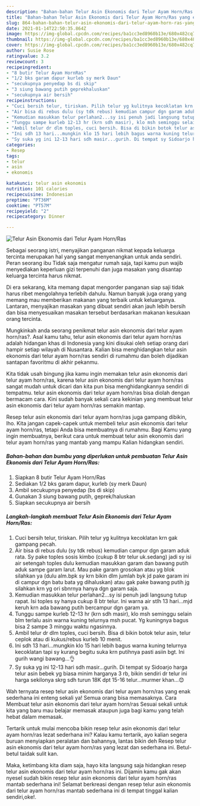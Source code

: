 ```yaml
---
description: "Bahan-bahan Telur Asin Ekonomis dari Telur Ayam Horn/Ras yang enak Untuk Jualan"
title: "Bahan-bahan Telur Asin Ekonomis dari Telur Ayam Horn/Ras yang enak Untuk Jualan"
slug: 864-bahan-bahan-telur-asin-ekonomis-dari-telur-ayam-horn-ras-yang-enak-untuk-jualan
date: 2021-01-14T22:50:35.864Z
image: https://img-global.cpcdn.com/recipes/ba1cc3ed8960b13e/680x482cq70/telur-asin-ekonomis-dari-telur-ayam-hornras-foto-resep-utama.jpg
thumbnail: https://img-global.cpcdn.com/recipes/ba1cc3ed8960b13e/680x482cq70/telur-asin-ekonomis-dari-telur-ayam-hornras-foto-resep-utama.jpg
cover: https://img-global.cpcdn.com/recipes/ba1cc3ed8960b13e/680x482cq70/telur-asin-ekonomis-dari-telur-ayam-hornras-foto-resep-utama.jpg
author: Susie Rose
ratingvalue: 3.2
reviewcount: 3
recipeingredient:
- "8 butir Telur Ayam HornRas"
- "1/2 bks garam dapur kurleb sy merk Daun"
- "secukupnya penyedap bs di skip"
- "3 siung bawang putih geprekhaluskan"
- "secukupnya air bersih"
recipeinstructions:
- "Cuci bersih telur, tiriskan. Pilih telur yg kulitnya kecoklatan krn gak gampang pecah."
- "Air bisa di rebus dulu (sy tdk rebus) kemudian campur dgn garam aduk rata. Sy pake toples sosis kimbo (cukup 8 btr telur uk.sedang) jadi sy isi air setengah toples dulu kemudian masukkan garam dan bawang putih aduk sampe garam larut. Mau pake garam grosokan atau yg blok silahkan ya (dulu alm.bpk sy krn bikin dlm jumlah byk jd pake garam ini di campur dgn batu bata yg dihaluskan) atau gak pake bawang putih jg silahkan krn yg ori sbnrnya hanya dgn garam saja."
- "Kemudian masukkan telur perlahan2...sy isi penuh jadi langsung tutup rapat. Isi toples sy hanya cukup 8 btr telur. Ini warna air stlh 13 hari...mjd keruh krn ada bawang putih bercampur dgn garam ya."
- "Tunggu sampe kurleb 12-13 hr (krn sdh masir), klo msh seminggu selain blm terlalu asin warna kuning telurnya msh pucat. Yg kuningnya bagus bisa 2 sampe 3 minggu waktu ngasinnya."
- "Ambil telur dr dlm toples, cuci bersih. Bisa di bikin botok telur asin, telur ceplok atau di kukus/rebus kurleb 10 menit."
- "Ini sdh 13 hari...mungkin klo 15 hari lebih bagus warna kuning telurnya kecoklatan tapi sy kurang begitu suka krn putihnya pasti asiin bgt. Ini gurih wangi bawang...👌"
- "Sy suka yg ini 12-13 hari sdh masir...gurih. Di tempat sy Sidoarjo harga telur asin bebek yg biasa minim harganya 3 rb, bikin sendiri dr telur ini harga sekilonya skrg sdh turun 18K dpt 15-16 telur...murmer khan...😊"
categories:
- Resep
tags:
- telur
- asin
- ekonomis

katakunci: telur asin ekonomis 
nutrition: 101 calories
recipecuisine: Indonesian
preptime: "PT36M"
cooktime: "PT57M"
recipeyield: "2"
recipecategory: Dinner

---
```



![Telur Asin Ekonomis dari Telur Ayam Horn/Ras](https://img-global.cpcdn.com/recipes/ba1cc3ed8960b13e/680x482cq70/telur-asin-ekonomis-dari-telur-ayam-hornras-foto-resep-utama.jpg)

Sebagai seorang istri, menyajikan panganan nikmat kepada keluarga tercinta merupakan hal yang sangat menyenangkan untuk anda sendiri. Peran seorang ibu Tidak saja mengatur rumah saja, tapi kamu pun wajib menyediakan keperluan gizi terpenuhi dan juga masakan yang disantap keluarga tercinta harus nikmat.

Di era  sekarang, kita memang dapat mengorder panganan siap saji tidak harus ribet mengolahnya terlebih dahulu. Namun banyak juga orang yang memang mau memberikan makanan yang terbaik untuk keluarganya. Lantaran, menyajikan masakan yang dibuat sendiri akan jauh lebih bersih dan bisa menyesuaikan masakan tersebut berdasarkan makanan kesukaan orang tercinta. 



Mungkinkah anda seorang penikmat telur asin ekonomis dari telur ayam horn/ras?. Asal kamu tahu, telur asin ekonomis dari telur ayam horn/ras adalah hidangan khas di Indonesia yang kini disukai oleh setiap orang dari hampir setiap wilayah di Nusantara. Kalian bisa menghidangkan telur asin ekonomis dari telur ayam horn/ras sendiri di rumahmu dan boleh dijadikan santapan favoritmu di akhir pekanmu.

Kita tidak usah bingung jika kamu ingin memakan telur asin ekonomis dari telur ayam horn/ras, karena telur asin ekonomis dari telur ayam horn/ras sangat mudah untuk dicari dan kita pun bisa menghidangkannya sendiri di tempatmu. telur asin ekonomis dari telur ayam horn/ras bisa diolah dengan bermacam cara. Kini sudah banyak sekali cara kekinian yang membuat telur asin ekonomis dari telur ayam horn/ras semakin mantap.

Resep telur asin ekonomis dari telur ayam horn/ras juga gampang dibikin, lho. Kita jangan capek-capek untuk membeli telur asin ekonomis dari telur ayam horn/ras, tetapi Anda bisa membuatnya di rumahmu. Bagi Kamu yang ingin membuatnya, berikut cara untuk membuat telur asin ekonomis dari telur ayam horn/ras yang mantab yang mampu Kalian hidangkan sendiri.

<!--inarticleads1-->

##### Bahan-bahan dan bumbu yang diperlukan untuk pembuatan Telur Asin Ekonomis dari Telur Ayam Horn/Ras:

1. Siapkan 8 butir Telur Ayam Horn/Ras
1. Sediakan 1/2 bks garam dapur, kurleb (sy merk Daun)
1. Ambil secukupnya penyedap (bs di skip)
1. Gunakan 3 siung bawang putih, geprek/haluskan
1. Siapkan secukupnya air bersih




<!--inarticleads2-->

##### Langkah-langkah membuat Telur Asin Ekonomis dari Telur Ayam Horn/Ras:

1. Cuci bersih telur, tiriskan. Pilih telur yg kulitnya kecoklatan krn gak gampang pecah.
1. Air bisa di rebus dulu (sy tdk rebus) kemudian campur dgn garam aduk rata. Sy pake toples sosis kimbo (cukup 8 btr telur uk.sedang) jadi sy isi air setengah toples dulu kemudian masukkan garam dan bawang putih aduk sampe garam larut. Mau pake garam grosokan atau yg blok silahkan ya (dulu alm.bpk sy krn bikin dlm jumlah byk jd pake garam ini di campur dgn batu bata yg dihaluskan) atau gak pake bawang putih jg silahkan krn yg ori sbnrnya hanya dgn garam saja.
1. Kemudian masukkan telur perlahan2...sy isi penuh jadi langsung tutup rapat. Isi toples sy hanya cukup 8 btr telur. Ini warna air stlh 13 hari...mjd keruh krn ada bawang putih bercampur dgn garam ya.
1. Tunggu sampe kurleb 12-13 hr (krn sdh masir), klo msh seminggu selain blm terlalu asin warna kuning telurnya msh pucat. Yg kuningnya bagus bisa 2 sampe 3 minggu waktu ngasinnya.
1. Ambil telur dr dlm toples, cuci bersih. Bisa di bikin botok telur asin, telur ceplok atau di kukus/rebus kurleb 10 menit.
1. Ini sdh 13 hari...mungkin klo 15 hari lebih bagus warna kuning telurnya kecoklatan tapi sy kurang begitu suka krn putihnya pasti asiin bgt. Ini gurih wangi bawang...👌
1. Sy suka yg ini 12-13 hari sdh masir...gurih. Di tempat sy Sidoarjo harga telur asin bebek yg biasa minim harganya 3 rb, bikin sendiri dr telur ini harga sekilonya skrg sdh turun 18K dpt 15-16 telur...murmer khan...😊




Wah ternyata resep telur asin ekonomis dari telur ayam horn/ras yang enak sederhana ini enteng sekali ya! Semua orang bisa memasaknya. Cara Membuat telur asin ekonomis dari telur ayam horn/ras Sesuai sekali untuk kita yang baru mau belajar memasak ataupun juga bagi kamu yang telah hebat dalam memasak.

Tertarik untuk mulai mencoba bikin resep telur asin ekonomis dari telur ayam horn/ras lezat sederhana ini? Kalau kamu tertarik, ayo kalian segera buruan menyiapkan peralatan dan bahannya, lantas bikin deh Resep telur asin ekonomis dari telur ayam horn/ras yang lezat dan sederhana ini. Betul-betul taidak sulit kan. 

Maka, ketimbang kita diam saja, hayo kita langsung saja hidangkan resep telur asin ekonomis dari telur ayam horn/ras ini. Dijamin kamu gak akan nyesel sudah bikin resep telur asin ekonomis dari telur ayam horn/ras mantab sederhana ini! Selamat berkreasi dengan resep telur asin ekonomis dari telur ayam horn/ras mantab sederhana ini di tempat tinggal kalian sendiri,oke!.

